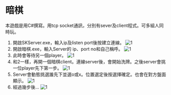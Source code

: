 # 暗棋

本遊戲是用C#撰寫。用tcp socket通訊，分別有sever及client程式。可多組人同時玩。

1. 開啟SKServer.exe，輸入ip及listen port後按建立連線。
   ![1](.img/1.png)
2. 開啟暗棋.exe，輸入Server的 ip、port no和自己稱呼。
   ![1](.img/2.png)
3. 此時會等待另一個player。
   ![1](.img/3.png)
4. 和2一樣，再開一個暗棋client。連線server後，會開始洗牌。之後server會挑一位player先下第一步。
   ![1](.img/4.png)
5. Server會動態挑選誰先下並選o或x。位置選定後按選擇確定。也會在對方盤面顯示。
   ![1](.img/5.png)
6. 經過幾步後...
   ![1](.img/6.png)

   
